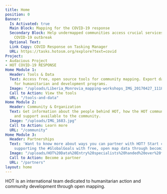 ```yaml
---
title: Home
position: 0
Banner:
  Is Activated: true
  Main Block: Mapping for the COVID-19 response
  Secondary Block: Help undermapped communities access crucial services during the
    COVID-19 outbreak
  Optional Text: 
  Link Copy: COVID Response on Tasking Manager
  URL: https://tasks.hotosm.org/explore?text=covid
Project:
- Audacious Project
- HOT COVID-19 RESPONSE
Home Module 1:
  Header: Tools & Data
  Text: Access free, open source tools for community mapping. Export data from OpenStreetMap
    for humanitarian and development programs.
  Image: "/uploads/Liberia_Monrovia_mapping-workshops_IMG_20170427_111804.jpg"
  Call to Action: View the tools
  URL: "/tools-and-data"
Home Module 2:
  Header: Community & Organization
  Text: Get information about the people behind HOT, how the HOT community is organized,
    and support available to the community.
  Image: "/uploads/IMG_1683.jpg"
  Call to Action: Learn more
  URL: "/community"
Home Module 3:
  Header: Partnerships
  Text: 'Want to know more about ways you can partner with HOT? Start creating and
    supporting the #GlobalGoals with free, open map data through becoming a partner.'
  Image: "/uploads/HOT%20Data%20Entry%20specialists%20handed%20over%20framed,%20printed%20maps%20back%20to%20the%20village%20offices.%20HOT%20IndonesiaRiyadi%20Wibowo%20cropped.jpeg"
  Call to Action: Become a partner
  URL: "/partners"
layout: home
---
```


HOT is an international team dedicated to <span>humanitarian action and community development </span><span>through open mapping.</span>
